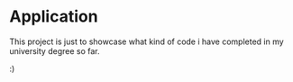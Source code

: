 # Application

This project is just to showcase what kind of code i have completed in my university degree so far.

:)
